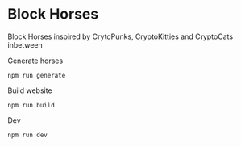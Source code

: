 # Block Horses
Block Horses inspired by CrytoPunks, CryptoKitties and CryptoCats inbetween

Generate horses
```
npm run generate
```

Build website
```
npm run build
```

Dev
```
npm run dev
```